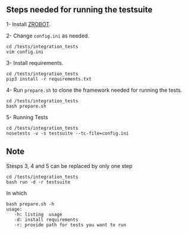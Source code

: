 
## Steps needed for running the testsuite

1- Install [ZROBOT](https://github.com/Jumpscale/0-robot/blob/master/docs/getting_started.md).
 
2- Change ```config.ini``` as needed.
```
cd /tests/integration_tests
vim config.ini
```

3- Install requirements.
```
cd /tests/integration_tests
pip3 install -r requirements.txt
```
   
4- Run ```prepare.sh``` to clone the framework needed for running the tests.
```
cd /tests/integration_tests
bash prepare.sh
```
   
5- Running Tests
```
cd /tests/integration_tests
nosetests -v -s testsuite --tc-file=config.ini
```
## Note
Stesps 3, 4 and 5 can be replaced by only one step
```
cd /tests/integration_tests
bash run -d -r testsuite
```
In which
```
bash prepare.sh -h
usage:
   -h: listing  usage
   -d: install requirements
   -r: provide path for tests you want to run
```
